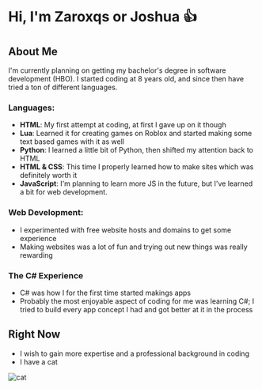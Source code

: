 # Hi, I'm Zaroxqs or Joshua 👍

## About Me
I'm currently planning on getting my bachelor's degree in software development (HBO). I started coding at 8 years old, and since then have tried a ton of different languages.

### Languages:
- **HTML**: My first attempt at coding, at first I gave up on it though
- **Lua**: Learned it for creating games on Roblox and started making some text based games with it as well
- **Python**: I learned a little bit of Python, then shifted my attention back to HTML
- **HTML & CSS**: This time I properly learned how to make sites which was definitely worth it
- **JavaScript**: I'm planning to learn more JS in the future, but I've learned a bit for web development.

### Web Development:
- I experimented with free website hosts and domains to get some experience
- Making websites was a lot of fun and trying out new things was really rewarding

### The C# Experience
- C# was how I for the first time started makings apps
- Probably the most enjoyable aspect of coding for me was learning C#; I tried to build every app concept I had and got better at it in the process

## Right Now
- I wish to gain more expertise and a professional background in coding
- I have a cat


![cat](https://github.com/Zaroxqs/Zaroxqs/assets/101127566/1cabf680-c2db-4fb6-baea-9aebf210fc44)
